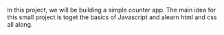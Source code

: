 In this project, we will be building a simple counter app. The main idea for this small project is toget the basics of Javascript and alearn html and css all along.
